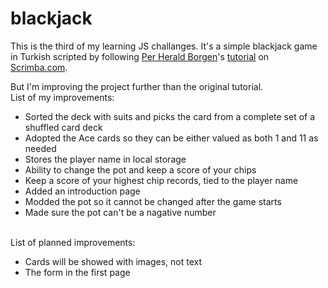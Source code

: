 # blackjack

This is the third of my learning JS challanges. It's a simple blackjack game in Turkish scripted by following <a href="https://github.com/perborgen">Per Herald Borgen</a>'s <a target="_blank" href="https://scrimba.com/learn/learnjavascript">tutorial</a> on <a target="_blank" href="https://scrimba.com/">Scrimba.com</a>.

But I'm improving the project further than the original tutorial.
<br>
List of my improvements:
<ul>
  <li>Sorted the deck with suits and picks the card from a complete set of a shuffled card deck</li>
  <li>Adopted the Ace cards so they can be either valued as both 1 and 11 as needed</li>
  <li>Stores the player name in local storage</li>
  <li>Ability to change the pot and keep a score of your chips</li>
  <li>Keep a score of your highest chip records, tied to the player name</li>
  <li>Added an introduction page</li>
  <li>Modded the pot so it cannot be changed after the game starts</li>
  <li>Made sure the pot can't be a nagative number</li>
</ul>
<br>
List of planned improvements:
<ul>
  <li>Cards will be showed with images, not text</li>
  <li>The form in the first page</li>
</ul>

